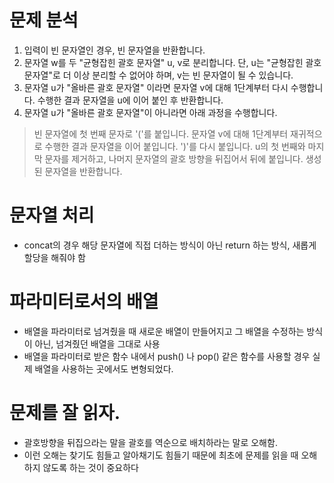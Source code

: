 # 문제 분석
1. 입력이 빈 문자열인 경우, 빈 문자열을 반환합니다. 
2. 문자열 w를 두 "균형잡힌 괄호 문자열" u, v로 분리합니다. 단, u는 "균형잡힌 괄호 문자열"로 더 이상 분리할 수 없어야 하며, v는 빈 문자열이 될 수 있습니다. 
3. 문자열 u가 "올바른 괄호 문자열" 이라면 문자열 v에 대해 1단계부터 다시 수행합니다.  수행한 결과 문자열을 u에 이어 붙인 후 반환합니다. 
4. 문자열 u가 "올바른 괄호 문자열"이 아니라면 아래 과정을 수행합니다. 
> 빈 문자열에 첫 번째 문자로 '('를 붙입니다. 
>  문자열 v에 대해 1단계부터 재귀적으로 수행한 결과 문자열을 이어 붙입니다. 
>  ')'를 다시 붙입니다. 
> u의 첫 번째와 마지막 문자를 제거하고, 나머지 문자열의 괄호 방향을 뒤집어서 뒤에 붙입니다. 
> 생성된 문자열을 반환합니다.


# 문자열 처리
- concat의 경우 해당 문자열에 직접 더하는 방식이 아닌 return 하는 방식, 새롭게 할당을 해줘야 함

# 파라미터로서의 배열
- 배열을 파라미터로 넘겨줬을 때 새로운 배열이 만들어지고 그 배열을 수정하는 방식이 아닌, 넘겨줬던 배열을 그대로 사용 
- 배열을 파라미터로 받은 함수 내에서 push() 나 pop() 같은 함수를 사용할 경우 실제 배열을 사용하는 곳에서도 변형되었다.

# 문제를 잘 읽자.
- 괄호방향을 뒤집으라는 말을 괄호를 역순으로 배치하라는 말로 오해함.
- 이런 오해는 찾기도 힘들고 알아채기도 힘들기 때문에 최초에 문제를 읽을 때 오해하지 않도록 하는 것이 중요하다



